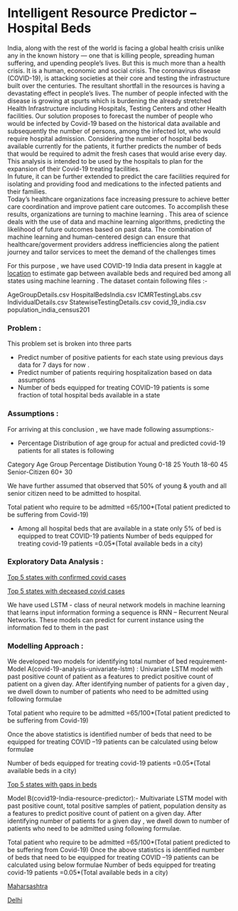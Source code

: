 # Intelligent Resource Predictor – Hospital Beds

India, along with the rest of the world is facing a global health crisis unlike any in the known  history — one that is killing people, spreading human suffering, and upending people’s lives. 
But this is much more than a health crisis. It is a human, economic and social crisis. The coronavirus disease (COVID-19), is attacking societies at their core and testing the infrastructure built over the centuries. The resultant shortfall in the resources is having a devastating effect in people’s lives. 
The number of people infected with the disease is growing at spurts which is burdening the already stretched Health Infrastructure including Hospitals, Testing Centers and other Health facilities.
Our solution proposes to forecast the number of people who would be infected by Covid-19 based on the historical data available and subsequently the number of persons, among the infected lot, who would require hospital admission.
Considering the number of hospital beds available currently for the patients, it further predicts the number of beds that would be required to admit the fresh cases that would arise every day. This analysis is intended to be used by the hospitals to plan for the expansion of their Covid-19 treating facilities.  
In future, it can be further extended to predict the care facilities required for isolating and providing food and medications to the infected patients and their families.  
Today’s healthcare organizations face increasing pressure to achieve better care coordination and improve patient care outcomes. To accomplish these results, organizations are turning to machine learning . This area of science   deals with the use of data and machine learning algorithms, predicting the likelihood of future outcomes based on past data.
The combination of machine learning and human-centered design can ensure that healthcare/goverment  providers address inefficiencies along the patient journey and tailor services to meet the demand of the challenges  times


For this purpose , we have used COVID-19 India data present in kaggle at [location](https://www.kaggle.com/sudalairajkumar/covid19-in-india) to estimate gap between available beds and required bed among all states using machine learning .
The dataset contain following files :-

AgeGroupDetails.csv
HospitalBedsIndia.csv
ICMRTestingLabs.csv
IndividualDetails.csv
StatewiseTestingDetails.csv
covid_19_india.csv
population_india_census201

### Problem :

This problem set is broken into three parts 
*	Predict number of positive patients for each state using previous days data for 7 days for now .
*	Predict number of patients requiring hospitalization based on data assumptions 
*	Number of beds equipped for treating COVID-19 patients is some fraction of total hospital beds available in a state

### Assumptions :
For arriving at this conclusion , we have made following assumptions:-
*	Percentage Distribution of age group for actual and predicted covid-19 patients for  all states is following

Category	    Age Group 	Percentage Distibution
Young 	        0-18	           25
Youth	         18-60             45
Senior-Citizen	60+	             30


We have further assumed that observed that 50% of young & youth and all senior citizen need to be admitted to hospital.

Total patient who require to be admitted =65/100*(Total patient predicted to be suffering from Covid-19)

*	Among all hospital beds that are available in a state only 5% of bed is equipped to treat COVID-19 patients
Number of beds equipped for treating covid-19 patients   =0.05*(Total available beds in a city)

### Exploratory Data Analysis :

[Top 5 states with confirmed covid cases](/images/top5_confirmed.png)

[Top 5 states with deceased covid cases](/images/top5_deceased.png)

We have used LSTM - class of neural network models in machine learning that learns input information forming a sequence is RNN – Recurrent Neural Networks. These models can predict for current instance using the information fed to them in the past

### Modelling Approach :

We developed two models for identifying total number of bed requirement-
Model A(covid-19-analysis-univariate-lstm) :  Univariate LSTM model with past positive count of patient as a features to predict positive count of patient on a given day.  After identifying number of patients for a given day , we dwell down to number of patients who need to be admitted using following formulae

Total patient who require to be admitted =65/100*(Total patient predicted to be suffering from Covid-19)

Once the above statistics is identified number of beds that need to be equipped for treating COVID –19 patients can be calculated using below formulae

Number of beds equipped for treating covid-19 patients   =0.05*(Total available beds in a city)

[Top 5 states with gaps in beds](/images/gaps_in_beds.png)

Model B(covid19-India-resource-predictor):- Multivariate LSTM model with past positive count, total positive samples of patient, population density  as a features to predict positive count of patient on a given day.  After identifying number of patients for a given day , we dwell down to number of patients who need to be admitted using following formulae.

Total patient who require to be admitted =65/100*(Total patient predicted to be suffering from Covid-19)
Once the above statistics is identified number of beds that need to be equipped for treating COVID –19 patients can be calculated using below formulae
Number of beds equipped for treating covid-19 patients   =0.05*(Total available beds in a city)

[Maharsashtra](/images/positive_prediction_MH.png)

[Delhi](/images/positive_prediction_DL.png)










